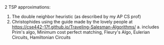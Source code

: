2 TSP approximations: 
1. The double neighbor heuristic (as described by my AP CS prof)
2. Christophides using the guide made by the lovely people at https://cse442-17f.github.io/Traveling-Salesman-Algorithms/
  a. includes Prim's algo, Minimum cost perfect matching, Fleury's Algo, Eulerian Circuits, Hamiltonian Circuits
